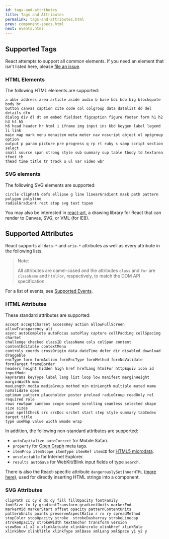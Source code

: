 ```yaml
---
id: tags-and-attributes
title: Tags and Attributes
permalink: tags-and-attributes.html
prev: component-specs.html
next: events.html
---
```


## Supported Tags

React attempts to support all common elements. If you need an element that isn't listed here, please [file an issue](https://github.com/facebook/react/issues/new).

### HTML Elements

The following HTML elements are supported:

```
a abbr address area article aside audio b base bdi bdo big blockquote body br
button canvas caption cite code col colgroup data datalist dd del details dfn
dialog div dl dt em embed fieldset figcaption figure footer form h1 h2 h3 h4 h5
h6 head header hr html i iframe img input ins kbd keygen label legend li link
main map mark menu menuitem meta meter nav noscript object ol optgroup option
output p param picture pre progress q rp rt ruby s samp script section select
small source span strong style sub summary sup table tbody td textarea tfoot th
thead time title tr track u ul var video wbr
```

### SVG elements

The following SVG elements are supported:

```
circle clipPath defs ellipse g line linearGradient mask path pattern polygon polyline
radialGradient rect stop svg text tspan
```

You may also be interested in [react-art](https://github.com/facebook/react-art), a drawing library for React that can render to Canvas, SVG, or VML (for IE8).


## Supported Attributes

React supports all `data-*` and `aria-*` attributes as well as every attribute in the following lists.

> Note:
>
> All attributes are camel-cased and the attributes `class` and `for` are `className` and `htmlFor`, respectively, to match the DOM API specification.

For a list of events, see [Supported Events](/react/docs/events.html).

### HTML Attributes

These standard attributes are supported:

```
accept acceptCharset accessKey action allowFullScreen allowTransparency alt
async autoComplete autoFocus autoPlay capture cellPadding cellSpacing charSet
challenge checked classID className cols colSpan content contentEditable contextMenu
controls coords crossOrigin data dateTime defer dir disabled download draggable
encType form formAction formEncType formMethod formNoValidate formTarget frameBorder
headers height hidden high href hrefLang htmlFor httpEquiv icon id inputMode
keyParams keyType label lang list loop low manifest marginHeight marginWidth max
maxLength media mediaGroup method min minLength multiple muted name noValidate open
optimum pattern placeholder poster preload radioGroup readOnly rel required role
rows rowSpan sandbox scope scoped scrolling seamless selected shape size sizes
span spellCheck src srcDoc srcSet start step style summary tabIndex target title
type useMap value width wmode wrap
```

In addition, the following non-standard attributes are supported:

- `autoCapitalize autoCorrect` for Mobile Safari.
- `property` for [Open Graph](http://ogp.me/) meta tags.
- `itemProp itemScope itemType itemRef itemID` for [HTML5 microdata](http://schema.org/docs/gs.html).
- `unselectable` for Internet Explorer.
- `results autoSave` for WebKit/Blink input fields of type `search`.

There is also the React-specific attribute `dangerouslySetInnerHTML` ([more here](/react/docs/special-non-dom-attributes.html)), used for directly inserting HTML strings into a component.

### SVG Attributes

```
clipPath cx cy d dx dy fill fillOpacity fontFamily
fontSize fx fy gradientTransform gradientUnits markerEnd
markerMid markerStart offset opacity patternContentUnits
patternUnits points preserveAspectRatio r rx ry spreadMethod
stopColor stopOpacity stroke  strokeDasharray strokeLinecap
strokeOpacity strokeWidth textAnchor transform version
viewBox x1 x2 x xlinkActuate xlinkArcrole xlinkHref xlinkRole
xlinkShow xlinkTitle xlinkType xmlBase xmlLang xmlSpace y1 y2 y
```
